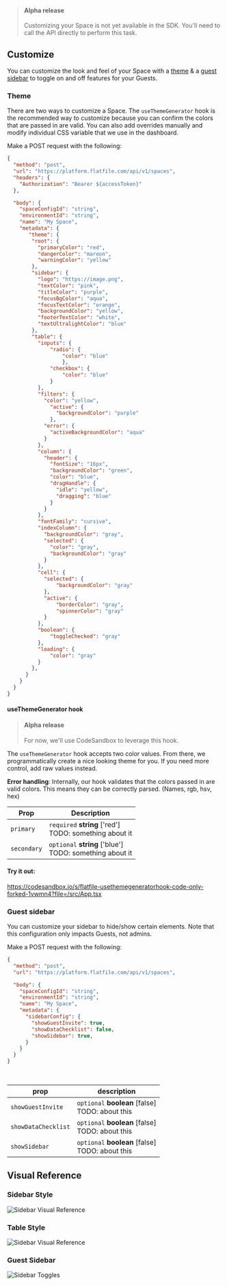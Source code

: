 > #### Alpha release
>
> Customizing your Space is not yet available in the SDK. You'll need to call the API directly to perform this task.


## Customize

You can customize the look and feel of your Space with a [theme](#theme) & a [guest sidebar](#guest-sidebar) to toggle on and off features for your Guests.

### Theme
There are two ways to customize a Space. The `useThemeGenerator` hook is the recommended way to customize because you can confirm the colors that are passed in are valid. You can also add overrides manually and modify individual CSS variable that we use in the dashboard.

Make a POST request with the following:
```json http
{
  "method": "post",
  "url": "https://platform.flatfile.com/api/v1/spaces",
  "headers": {
    "Authorization": "Bearer ${accessToken}"
  },

  "body": {
    "spaceConfigId": "string",
    "environmentId": "string",
    "name": "My Space",
    "metadata": {
       "theme": {
        "root": {
          "primaryColor": "red",
          "dangerColor": "maroon",
          "warningColor": "yellow"
        },
        "sidebar": {
          "logo": "https://image.png",
          "textColor": "pink",
          "titleColor": "purple",
          "focusBgColor": "aqua",
          "focusTextColor": "orange",
          "backgroundColor": "yellow",
          "footerTextColor": "white",
          "textUltralightColor": "blue"
        },
        "table": {
          "inputs": {
              "radio": {
                  "color": "blue"
                  },
              "checkbox": {
                  "color": "blue"
              }
          },
          "filters": {
            "color": "yellow",
              "active": {
                "backgroundColor": "purple"
              },
            "error": {
              "activeBackgroundColor": "aqua"
            }
          },
          "column": {
            "header": {
              "fontSize": "16px",
              "backgroundColor": "green",
              "color": "blue",
              "dragHandle": {
                "idle": "yellow",
                "dragging": "blue"
              }
            }
          },
          "fontFamily": "cursive",
          "indexColumn": {
            "backgroundColor": "gray",
            "selected": {
              "color": "gray",
              "backgroundColor": "gray"
            }
          },
          "cell": {
            "selected": {
                "backgroundColor": "gray"
            },
            "active": {
                "borderColor": "gray",
                "spinnerColor": "gray"
            }
          },
          "boolean": {
              "toggleChecked": "gray"
          },
          "loading": {
              "color": "gray"
          }
        },
      }
    }
  }
}
```

#### useThemeGenerator hook

> #### Alpha release
>
> For now, we'll use CodeSandbox to leverage this hook.


The `useThemeGenerator` hook accepts two color values. From there, we programmatically create a nice looking theme for you. If you need more control, add raw values instead. 

**Error handling**: Internally, our hook validates that the colors passed in are valid colors. This means they can be correctly parsed. (Names, rgb, hsv, hex)



| Prop        | Description                              |
| ----------- | ---------------------------------------- |
| `primary`   | `required` **string** ['red']<br/>TODO: something about it |
| `secondary` | `optional` **string** ['blue']<br/>TODO: something about it |

#### Try it out:

https://codesandbox.io/s/flatfile-usethemegeneratorhook-code-only-forked-1vwmn4?file=/src/App.tsx



### Guest sidebar

You can customize your sidebar to hide/show certain elements. Note that this configuration only impacts Guests, not admins. 

Make a POST request with the following:

```json http
{
  "method": "post",
  "url": "https://platform.flatfile.com/api/v1/spaces",

  "body": {
    "spaceConfigId": "string",
    "environmentId": "string",
    "name": "My Space",
    "metadata": {
      "sidebarConfig": {
        "showGuestInvite": true,
        "showDataChecklist": false,
        "showSidebar": true,
      }
    }
  }
}
```

<br/>

| prop                  | description |
| --------------------- | ------------   |
| `showGuestInvite`       |      `optional` **boolean** [false]<br/>TODO: about this     |
| `showDataChecklist`     |      `optional` **boolean** [false]<br/>TODO: about this     |
| `showSidebar`           |      `optional` **boolean** [false]<br/>TODO: about this     |

## Visual Reference

### Sidebar Style
![Sidebar Visual Reference](https://images.ctfassets.net/hjneo4qi4goj/33im4ShO4IJrsPxSJqSXXg/cc89d46f7da3fb1a9a2dca55501c683a/sidebar_theme.png)

### Table Style
![Sidebar Visual Reference](https://images.ctfassets.net/hjneo4qi4goj/4w6wUWR0hKy2WiAxit8PqX/56018d73709f99a42456911a84f2ffa0/table_theme.png)

### Guest Sidebar
![Sidebar Toggles](https://images.ctfassets.net/hjneo4qi4goj/6VhpIyhGSAgcUIhnmvxNke/97e2db61c1af19f29c9290efadaca801/sidebar_config.png)


